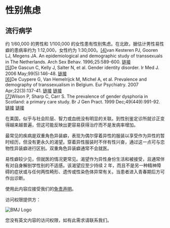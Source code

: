 # 性别焦虑

## 流行病学

约 1/60,000 的男性和 1/100,000 的女性患有性别焦虑。在北欧，据估计男性易性癖的患病率约为 1:12,000，女性约为 1:30,000。[\[4\]](#referencePop4)van Kesteren PJ, Gooren LJ, Megens JA. An epidemiological and demographic study of transsexuals in The Netherlands. Arch Sex Behav. 1996;25:589-600. [链接](http://www.ncbi.nlm.nih.gov/pubmed/8931882?tool=bestpractice.com)  
[\[5\]](#referencePop5)De Gascun C, Kelly J, Salter N, et al. Gender identity disorder. Ir Med J. 2006 May;99(5):146-48. [链接](http://www.ncbi.nlm.nih.gov/pubmed/16892921?tool=bestpractice.com)  
[\[6\]](#referencePop6)De Cuypere G, Van Hemelrijck M, Michel A, et al. Prevalence and demography of transsexualism in Belgium. Eur Psychiatry. 2007 Apr;22(3):137-41. [链接](http://ai.eecs.umich.edu/people/conway/TS/Prevalence/Reports/REFs/DeCuypere2006.pdf) [链接](http://www.ncbi.nlm.nih.gov/pubmed/17188846?tool=bestpractice.com)  
[\[7\]](#referencePop7)Wilson P, Sharp C, Carr S. The prevalence of gender dysphoria in Scotland: a primary care study. Br J Gen Pract. 1999 Dec;49(449):991-92. [链接](http://www.ncbi.nlm.nih.gov/pmc/articles/PMC1313587/pdf/10824346.pdf) [链接](http://www.ncbi.nlm.nih.gov/pubmed/10824346?tool=bestpractice.com)  

在美国，似乎与社会阶层、智力或血统没有明显的关联。到性别鉴定诊所就诊正变得越来越普遍，但这可能反映出更容易获得治疗而不是发病率增加。

最常见的疾病是双重角色异装癖，表现为偶尔穿着异性的服装以享受作为异性的暂时经历，但没有更永久的渴望。穿着异性服装时不伴有性兴奋，通过这一点可与恋物性异装癖进行区别。双重角色异装癖通常不会就医。

易性癖较少见，但就医的情况更常见。渴望作为异性身份生活和被接受，且通常伴有对自身解剖学性别的不适感。该渴望应至少持续 2 年，而且不是另一种精神障碍的症状或与任何两性畸形、遗传或性染色体异常有关。当患者进入青春期后方可作出诊断。

使用此内容应接受我们的[免责声明](/ZH_CN/disdisclaimer)。

访问权限提供方：

![BMJ Logo](/Content/images/bmjLogo.png)

您没有英文内容的访问权限，如有此需求请联系我们。